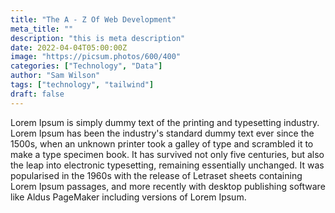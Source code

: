 ```yaml
---
title: "The A - Z Of Web Development"
meta_title: ""
description: "this is meta description"
date: 2022-04-04T05:00:00Z
image: "https://picsum.photos/600/400"
categories: ["Technology", "Data"]
author: "Sam Wilson"
tags: ["technology", "tailwind"]
draft: false
---
```


Lorem Ipsum is simply dummy text of the printing and typesetting industry. Lorem Ipsum has been the industry's standard dummy text ever since the 1500s, when an unknown printer took a galley of type and scrambled it to make a type specimen book. It has survived not only five centuries, but also the leap into electronic typesetting, remaining essentially unchanged. It was popularised in the 1960s with the release of Letraset sheets containing Lorem Ipsum passages, and more recently with desktop publishing software like Aldus PageMaker including versions of Lorem Ipsum.
